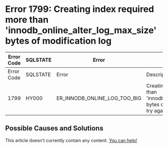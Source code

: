 
# Error 1799: Creating index required more than 'innodb_online_alter_log_max_size' bytes of modification log


| Error Code | SQLSTATE | Error | Description |
| --- | --- | --- | --- |
| Error Code | SQLSTATE | Error | Description |
| 1799 | HY000 | ER_INNODB_ONLINE_LOG_TOO_BIG | Creating index '%s' required more than 'innodb_online_alter_log_max_size' bytes of modification log. Please try again. |




## Possible Causes and Solutions


This article doesn't currently contain any content. [You can help!](/kb/en/writing-and-editing-knowledge-base-articles/)

